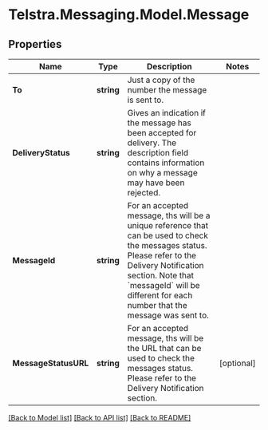 # Telstra.Messaging.Model.Message
## Properties

Name | Type | Description | Notes
------------ | ------------- | ------------- | -------------
**To** | **string** | Just a copy of the number the message is sent to. | 
**DeliveryStatus** | **string** | Gives an indication if the message has been accepted for delivery. The description field contains information on why a message may have been rejected.  | 
**MessageId** | **string** | For an accepted message, ths will be a unique reference that can be used to check the messages status. Please refer to the Delivery Notification section.  Note that &#x60;messageId&#x60; will be different for each number that the message was sent to.  | 
**MessageStatusURL** | **string** | For an accepted message, ths will be the URL that can be used to check the messages status. Please refer to the Delivery Notification section.  | [optional] 

[[Back to Model list]](../README.md#documentation-for-models) [[Back to API list]](../README.md#documentation-for-api-endpoints) [[Back to README]](../README.md)

